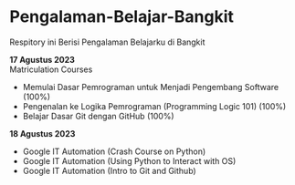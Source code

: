 # Pengalaman-Belajar-Bangkit
Respitory ini Berisi Pengalaman Belajarku di Bangkit

**17 Agustus 2023** <br>
Matriculation Courses

* Memulai Dasar Pemrograman untuk Menjadi Pengembang Software    (100%)
* Pengenalan ke Logika Pemrograman (Programming Logic 101)       (100%)
* Belajar Dasar Git dengan GitHub                                (100%)


**18 Agustus 2023**
*  Google IT Automation (Crash Course on Python)
*  Google IT Automation (Using Python to Interact with OS)
*  Google IT Automation (Intro to Git and Github)
